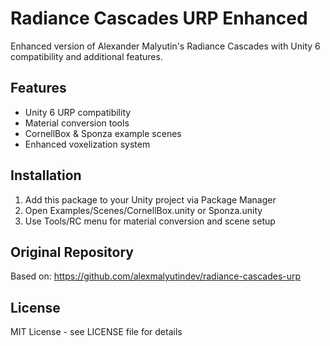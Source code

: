 # Radiance Cascades URP Enhanced

Enhanced version of Alexander Malyutin's Radiance Cascades with Unity 6 compatibility and additional features.

## Features
- Unity 6 URP compatibility
- Material conversion tools
- CornellBox & Sponza example scenes
- Enhanced voxelization system

## Installation
1. Add this package to your Unity project via Package Manager
2. Open Examples/Scenes/CornellBox.unity or Sponza.unity
3. Use Tools/RC menu for material conversion and scene setup

## Original Repository
Based on: https://github.com/alexmalyutindev/radiance-cascades-urp

## License
MIT License - see LICENSE file for details
